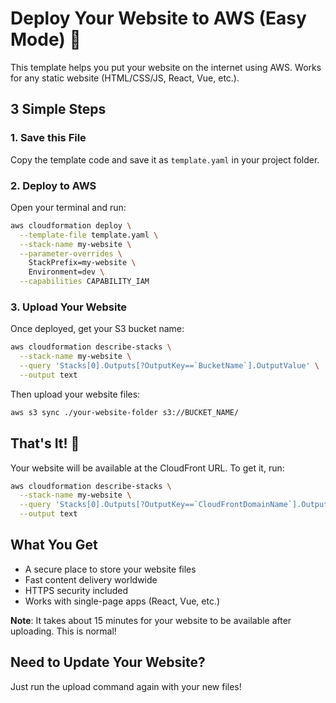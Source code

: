 # Deploy Your Website to AWS (Easy Mode) 🚀

This template helps you put your website on the internet using AWS. Works for any static website (HTML/CSS/JS, React, Vue, etc.).

## 3 Simple Steps

### 1. Save this File
Copy the template code and save it as `template.yaml` in your project folder.

### 2. Deploy to AWS
Open your terminal and run:
```bash
aws cloudformation deploy \
  --template-file template.yaml \
  --stack-name my-website \
  --parameter-overrides \
    StackPrefix=my-website \
    Environment=dev \
  --capabilities CAPABILITY_IAM
```

### 3. Upload Your Website
Once deployed, get your S3 bucket name:
```bash
aws cloudformation describe-stacks \
  --stack-name my-website \
  --query 'Stacks[0].Outputs[?OutputKey==`BucketName`].OutputValue' \
  --output text
```

Then upload your website files:
```bash
aws s3 sync ./your-website-folder s3://BUCKET_NAME/
```

## That's It! 🎉

Your website will be available at the CloudFront URL. To get it, run:
```bash
aws cloudformation describe-stacks \
  --stack-name my-website \
  --query 'Stacks[0].Outputs[?OutputKey==`CloudFrontDomainName`].OutputValue' \
  --output text
```

## What You Get
- A secure place to store your website files
- Fast content delivery worldwide
- HTTPS security included
- Works with single-page apps (React, Vue, etc.)

**Note**: It takes about 15 minutes for your website to be available after uploading. This is normal!

## Need to Update Your Website?
Just run the upload command again with your new files!